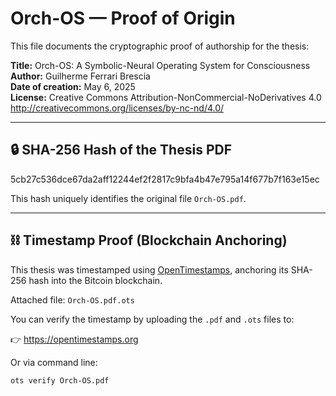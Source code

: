 # Orch-OS — Proof of Origin

This file documents the cryptographic proof of authorship for the thesis:

**Title:** Orch-OS: A Symbolic-Neural Operating System for Consciousness  
**Author:** Guilherme Ferrari Brescia  
**Date of creation:** May 6, 2025  
**License:** Creative Commons Attribution-NonCommercial-NoDerivatives 4.0  
<http://creativecommons.org/licenses/by-nc-nd/4.0/>

---

## 🔒 SHA-256 Hash of the Thesis PDF

5cb27c536dce67da2aff12244ef2f2817c9bfa4b47e795a14f677b7f163e15ec

This hash uniquely identifies the original file `Orch-OS.pdf`.

---

## ⛓️ Timestamp Proof (Blockchain Anchoring)

This thesis was timestamped using [OpenTimestamps](https://opentimestamps.org), anchoring its SHA-256 hash into the Bitcoin blockchain.

Attached file: `Orch-OS.pdf.ots`

You can verify the timestamp by uploading the `.pdf` and `.ots` files to:

👉 https://opentimestamps.org

Or via command line:

```bash
ots verify Orch-OS.pdf
```
